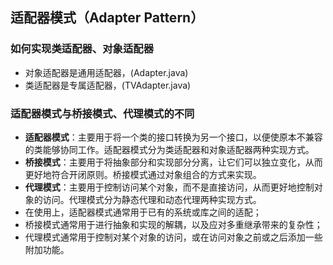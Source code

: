 ## 适配器模式（Adapter Pattern）

### 如何实现类适配器、对象适配器
- 对象适配器是通用适配器，(Adapter.java)
- 类适配器是专属适配器，(TVAdapter.java)


### 适配器模式与桥接模式、代理模式的不同
- **适配器模式**：主要用于将一个类的接口转换为另一个接口，以便使原本不兼容的类能够协同工作。适配器模式分为类适配器和对象适配器两种实现方式。
- **桥接模式**：主要用于将抽象部分和实现部分分离，让它们可以独立变化，从而更好地符合开闭原则。桥接模式通过对象组合的方式来实现。
- **代理模式**：主要用于控制访问某个对象，而不是直接访问，从而更好地控制对象的访问。代理模式分为静态代理和动态代理两种实现方式。
- 在使用上，适配器模式通常用于已有的系统或库之间的适配；
- 桥接模式通常用于进行抽象和实现的解耦，以及应对多重继承带来的复杂性； 
- 代理模式通常用于控制对某个对象的访问，或在访问对象之前或之后添加一些附加功能。